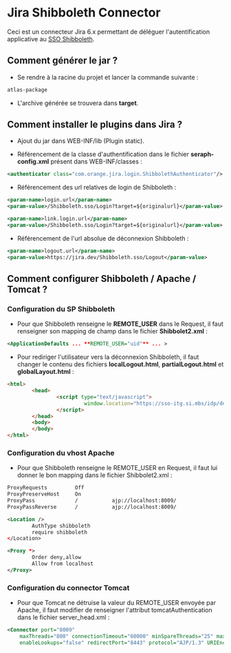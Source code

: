 # Jira Shibboleth Connector

Ceci est un connecteur Jira 6.x permettant de déléguer l'autentification applicative au [SSO Shibboleth](https://shibboleth.net). 

## Comment générer le jar ?

- Se rendre à la racine du projet et lancer la commande suivante :

```bash
atlas-package
```
- L'archive générée se trouvera dans **target**.

## Comment installer le plugins dans Jira ?

- Ajout du jar dans WEB-INF/lib (Plugin static).

- Référencement de la classe d'authentification dans le fichier **seraph-config.xml** présent dans WEB-INF/classes :

```xml
<authenticator class="com.orange.jira.login.ShibbolethAuthenticator"/>
```
- Référencement des url relatives de login de Shibboleth :

```xml
<param-name>login.url</param-name>
<param-value>/Shibboleth.sso/Login?target=${originalurl}</param-value>
```

```xml
<param-name>link.login.url</param-name>
<param-value>/Shibboleth.sso/Login?target=${originalurl}</param-value>
```

- Référencement de l'url absolue de déconnexion Shibboleth :

```xml
<param-name>logout.url</param-name>
<param-value>https://jira.dev/Shibboleth.sso/Logout</param-value>
```

## Comment configurer Shibboleth / Apache / Tomcat ?

### Configuration du SP Shibboleth

- Pour que Shibboleth renseigne le **REMOTE_USER** dans le Request, il faut renseigner son mapping de champ dans le fichier **Shibbolet2.xml** : 

```xml
<ApplicationDefaults ... **REMOTE_USER="uid"** ... >
```

- Pour rediriger l'utilisateur vers la déconnexion Shibboleth, il faut changer le contenu des fichiers **localLogout.html**, **partialLogout.html** et **globalLayout.html** :

```html
<html>
        <head>
                <script type="text/javascript">
                         window.location="https://sso-itg.si.mbs/idp/decoidp.jsp?url=https://jira.dev";
                </script>
        </head>
        <body>
        </body>
</html>
```

### Configuration du vhost Apache

- Pour que Shibboleth renseigne le REMOTE_USER en Request, il faut lui donner le bon mapping dans le fichier Shibbolet2.xml : 

```xml
ProxyRequests         Off
ProxyPreserveHost     On
ProxyPass             /           ajp://localhost:8009/
ProxyPassReverse      /           ajp://localhost:8009/

<Location />
        AuthType shibboleth
        require shibboleth
</Location>

<Proxy *>
        Order deny,allow
        Allow from localhost
</Proxy>
```

### Configuration du connector Tomcat

- Pour que Tomcat ne détruise la valeur du REMOTE_USER envoyée par Apache, il faut modifier de renseigner l'attribut tomcatAuthentication dans le fichier server_head.xml : 

```xml
<Connector port="8009"
	maxThreads="800" connectionTimeout="60000" minSpareThreads="25" maxSpareThreads="75"
    enableLookups="false" redirectPort="8443" protocol="AJP/1.3" URIEncoding="UTF-8" tomcatAuthentication="false" />
```